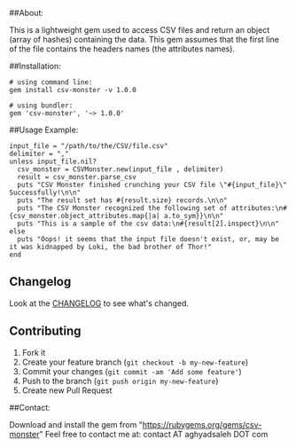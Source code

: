 ##About:

This is a lightweight gem used to access CSV files and return an object (array of hashes) containing the data. 
This gem assumes that the first line of the file contains the headers names (the attributes names).

##Installation:

    # using command line:
    gem install csv-monster -v 1.0.0

    # using bundler:
    gem 'csv-monster', '~> 1.0.0'


##Usage Example:

    input_file = "/path/to/the/CSV/file.csv"
    delimiter = ","
    unless input_file.nil?
      csv_monster = CSVMonster.new(input_file , delimiter)
      result = csv_monster.parse_csv
      puts "CSV Monster finished crunching your CSV file \"#{input_file}\" Successfully!\n\n"
      puts "The result set has #{result.size} records.\n\n"
      puts "The CSV Monster recognized the following set of attributes:\n#{csv_monster.object_attributes.map{|a| a.to_sym}}\n\n"
      puts "This is a sample of the csv data:\n#{result[2].inspect}\n\n"
    else
      puts "Oops! it seems that the input file doesn't exist, or, may be it was kidnapped by Loki, the bad brother of Thor!"
    end

## Changelog

Look at the [CHANGELOG](https://github.com/aghyad/capistrano_recipes/blob/master/CHANGELOG.md) to see what's changed.

## Contributing

1. Fork it
2. Create your feature branch (`git checkout -b my-new-feature`)
3. Commit your changes (`git commit -am 'Add some feature'`)
4. Push to the branch (`git push origin my-new-feature`)
5. Create new Pull Request

##Contact:

Download and install the gem from "https://rubygems.org/gems/csv-monster"
Feel free to contact me at: contact AT aghyadsaleh DOT com
